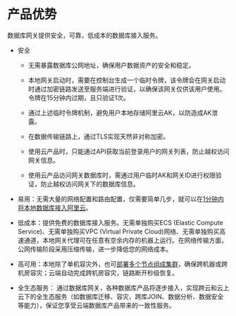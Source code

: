 产品优势 
=========================

数据库网关提供安全，可靠，低成本的数据库接入服务。

* 安全
  * 无需暴露数据库公网地址，确保用户数据资产的安全和稳定。
  
  * 本地网关启动时，需要在控制台生成一个临时令牌，该令牌会在网关启动时通过加密链路发送至服务端进行验证，以确保该网关仅供该用户使用。令牌在15分钟内过期，且只验证1次。
  
  * 通过上述临时令牌机制，避免用户本地存储阿里云AK，以防造成AK泄露。
  
  * 在数据传输链路上，通过TLS实现天然非对称加密。
  
  * 使用云产品时，只能通过API获取当前登录用户的网关列表，防止越权访问网关信息。
  
  * 使用云产品访问网关数据库时，需通过用户临时AK和网关ID进行权限验证，防止越权访问网关下的数据库信息。
  

  

* 易用：无需大量的网络配置和路由配置，仅需要简单几步，就可以在[1分钟内将本地数据库接入阿里云](https://www.alibabacloud.com/help/zh/doc-detail/181526.htm?spm=a2c63.l28256.b99.22.219826adzCBlSu)。

* 低成本：提供免费的数据库接入服务。无需单独购买ECS (Elastic Compute Service)、无需单独购买VPC (Virtual Private Cloud)网络、无需单独购买高速通道，本地网关代理可在任意有空余内存的机器上运行。在网络传输方面，公网传输阶段采用压缩传输，进一步降低您的网络成本。

* 高可用：本地除了单机容灾外，也可[部署多个节点组成集群](https://www.alibabacloud.com/help/zh/doc-detail/184790.htm?spm=a2c63.p38356.b99.12.9fa675913uPzEZ)，确保跨机器或跨机房容灾；云端自动完成跨机房容灾，链路断开秒级恢复。

* 全生态服务： 通过数据库网关，各种数据库产品将逐步接入，实现跨云和云上云下的全生态服务（如数据库迁移、容灾、跨库JOIN、数据分析、数据安全等能力），保证您享受云端数据库产品带来的一致性服务。



